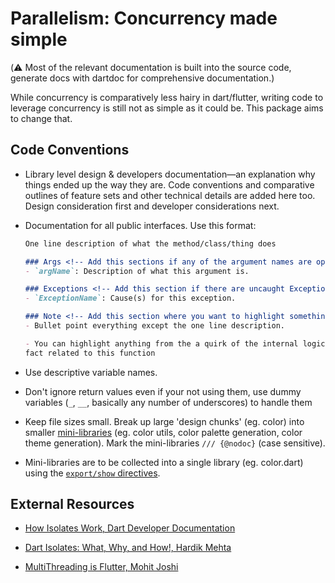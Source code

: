 # Parallelism: Concurrency made simple

(⚠️ Most of the relevant documentation is built into the source code, generate docs with dartdoc for
comprehensive documentation.)

While concurrency is comparatively less hairy in dart/flutter, writing code to leverage concurrency
is still not as simple as it could be. This package aims to change that.

## Code Conventions

- Library level design & developers documentation—an explanation why things ended up the way they
  are. Code conventions and comparative outlines of feature sets and other technical details are
  added here too. Design consideration first and developer considerations next.

- Documentation for all public interfaces. Use this format:

  ```markdown
  One line description of what the method/class/thing does

  ### Args <!-- Add this sections if any of the argument names are open to interpretation -->
  - `argName`: Description of what this argument is.

  ### Exceptions <!-- Add this section if there are uncaught Exceptions/Errors -->
  - `ExceptionName`: Cause(s) for this exception.

  ### Note <!-- Add this section where you want to highlight something specific -->
  - Bullet point everything except the one line description.

  - You can highlight anything from the a quirk of the internal logic of this function to a random
  fact related to this function
  ```

- Use descriptive variable names.

- Don't ignore return values even if your not using them, use dummy variables (`_`, `__`, basically
  any number of underscores) to handle them

- Keep file sizes small. Break up large 'design chunks' (eg. color) into smaller
  [mini-libraries](https://dart.dev/guides/libraries/create-packages#organizing-a-package:~:text=Packages%20are%20easiest%20to%20maintain%2C%20extend%2C%20and%20test%20when%20you%20create%20small%2C%20individual%20libraries%2C%20referred%20to%20as%20mini%20libraries)
  (eg. color utils, color palette generation, color theme generation). Mark the mini-libraries
  `/// {@nodoc}` (case sensitive).

- Mini-libraries are to be collected into a single library (eg. color.dart) using the
  [`export/show` directives](https://dart.dev/guides/libraries/create-packages#organizing-a-package:~:text=export%20%27src/cascade.dart%27%20show%20Cascade%3B%0Aexport%20%27src/handler.dart%27%20show%20Handler%3B%0Aexport%20%27src/hijack_exception.dart%27%20show%20HijackException%3B%0Aexport%20%27src/middleware.dart%27%20show%20Middleware%2C%20createMiddleware%3B).

## External Resources

- [How Isolates Work, Dart Developer Documentation](https://dart.dev/language/concurrency#how-isolates-work)

- [Dart Isolates: What, Why, and How!, Hardik Mehta](https://medium.com/mobilepeople/dart-isolates-what-why-and-how-d390717b64b4)

- [MultiThreading is Flutter, Mohit Joshi](https://medium.flutterdevs.com/multithreading-in-flutter-aa07e2ae2971)
